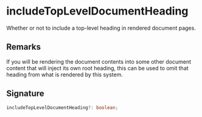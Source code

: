 
# includeTopLevelDocumentHeading

Whether or not to include a top-level heading in rendered document pages.

## Remarks

If you will be rendering the document contents into some other document content that will inject its own root heading, this can be used to omit that heading from what is rendered by this system.

## Signature

```typescript
includeTopLevelDocumentHeading?: boolean;
```
